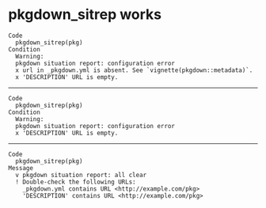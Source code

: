 # pkgdown_sitrep works

    Code
      pkgdown_sitrep(pkg)
    Condition
      Warning:
      pkgdown situation report: configuration error
      x url in _pkgdown.yml is absent. See `vignette(pkgdown::metadata)`.
      x 'DESCRIPTION' URL is empty.

---

    Code
      pkgdown_sitrep(pkg)
    Condition
      Warning:
      pkgdown situation report: configuration error
      x 'DESCRIPTION' URL is empty.

---

    Code
      pkgdown_sitrep(pkg)
    Message
      v pkgdown situation report: all clear
      ! Double-check the following URLs:
        _pkgdown.yml contains URL <http://example.com/pkg>
        'DESCRIPTION' contains URL <http://example.com/pkg>


